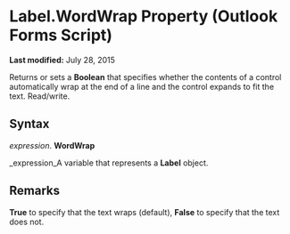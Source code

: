 
# Label.WordWrap Property (Outlook Forms Script)

 **Last modified:** July 28, 2015

Returns or sets a  **Boolean** that specifies whether the contents of a control automatically wrap at the end of a line and the control expands to fit the text. Read/write.

## Syntax

 _expression_. **WordWrap**

 _expression_A variable that represents a  **Label** object.


## Remarks

 **True** to specify that the text wraps (default), **False** to specify that the text does not.

